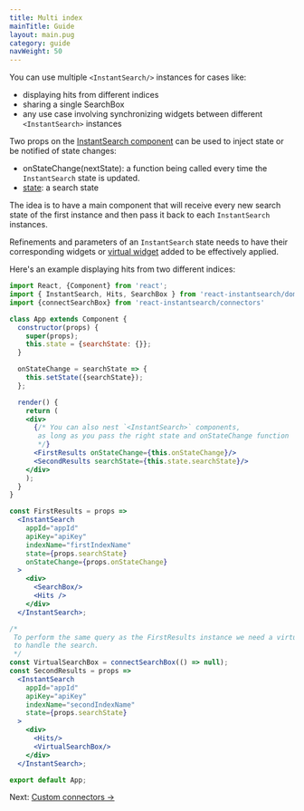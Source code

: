 ```yaml
---
title: Multi index
mainTitle: Guide
layout: main.pug
category: guide
navWeight: 50
---
```


You can use multiple `<InstantSearch/>` instances for cases like:

* displaying hits from different indices
* sharing a single SearchBox
* any use case involving synchronizing widgets between different `<InstantSearch>` instances

Two props on the [InstantSearch component](/widgets/InstantSearch.html) can be used to inject state or be notified of state changes:

* onStateChange(nextState): a function being called every time the `InstantSearch` state is updated.
* [state](/guides/Search%20state.html): a search state

The idea is to have a main component that will receive every new search state of the first instance
and then pass it back to each `InstantSearch` instances.

Refinements and parameters of an `InstantSearch` state needs to have their corresponding widgets or
[virtual widget](/guides/Virtual%20widgets.html) added to be effectively applied.

Here's an example displaying hits from two different indices:

```jsx
import React, {Component} from 'react';
import { InstantSearch, Hits, SearchBox } from 'react-instantsearch/dom';
import {connectSearchBox} from 'react-instantsearch/connectors'

class App extends Component {
  constructor(props) {
    super(props);
    this.state = {searchState: {}};
  }

  onStateChange = searchState => {
    this.setState({searchState});
  };

  render() {
    return (
    <div>
      {/* You can also nest `<InstantSearch>` components,
       as long as you pass the right state and onStateChange function
       */}
      <FirstResults onStateChange={this.onStateChange}/>
      <SecondResults searchState={this.state.searchState}/>
    </div>
    );
  }
}

const FirstResults = props =>
  <InstantSearch
    appId="appId"
    apiKey="apiKey"
    indexName="firstIndexName"
    state={props.searchState}
    onStateChange={props.onStateChange}
  >
    <div>
      <SearchBox/>
      <Hits />
    </div>
  </InstantSearch>;

/*
 To perform the same query as the FirstResults instance we need a virtual SearchBox widget
 to handle the search.
 */
const VirtualSearchBox = connectSearchBox(() => null);
const SecondResults = props =>
  <InstantSearch
    appId="appId"
    apiKey="apiKey"
    indexName="secondIndexName"
    state={props.searchState}
  >
    <div>
      <Hits/>
      <VirtualSearchBox/>
    </div>
  </InstantSearch>;

export default App;
```

<div class="guide-nav">
Next: <a href="/guide/Custom connectors.html">Custom connectors →</a>
</div>
